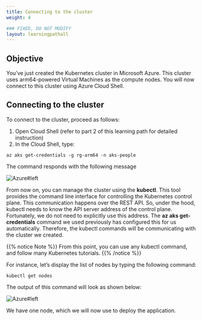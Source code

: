 ```yaml
---
title: Connecting to the cluster
weight: 4

### FIXED, DO NOT MODIFY
layout: learningpathall
---
```


## Objective
You’ve just created the Kubernetes cluster in Microsoft Azure. This cluster uses arm64-powered Virtual Machines as the compute nodes. You will now connect to this cluster using Azure Cloud Shell. 

## Connecting to the cluster
To connect to the cluster, proceed as follows:
1.	Open Cloud Shell (refer to part 2 of this learning path for detailed instruction)
2.	In the Cloud Shell, type:

```console
az aks get-credentials -g rg-arm64 -n aks-people
```

The command responds with the following message

![Azure#left](figures/09.png)

From now on, you can manage the cluster using the **kubectl**. This tool provides the command line interface for controlling the Kubernetes control plane. This communication happens over the REST API. So, under the hood, kubectl needs to know the API server address of the control plane. Fortunately, we do not need to explicitly use this address. The **az aks get-credentials** command we used previously has configured this for us automatically. Therefore, the kubectl commands will be communicating with the cluster we created. 

{{% notice Note %}} From this point, you can use any kubectl command, and follow many Kubernetes tutorials. {{% /notice %}}

For instance, let’s display the list of nodes by typing the following command: 

```console
kubectl get nodes
```

The output of this command will look as shown below:

![Azure#left](figures/10.png)

We have one node, which we will now use to deploy the application.